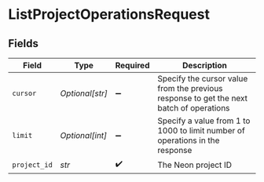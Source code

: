 # ListProjectOperationsRequest


## Fields

| Field                                                                                   | Type                                                                                    | Required                                                                                | Description                                                                             |
| --------------------------------------------------------------------------------------- | --------------------------------------------------------------------------------------- | --------------------------------------------------------------------------------------- | --------------------------------------------------------------------------------------- |
| `cursor`                                                                                | *Optional[str]*                                                                         | :heavy_minus_sign:                                                                      | Specify the cursor value from the previous response to get the next batch of operations |
| `limit`                                                                                 | *Optional[int]*                                                                         | :heavy_minus_sign:                                                                      | Specify a value from 1 to 1000 to limit number of operations in the response            |
| `project_id`                                                                            | *str*                                                                                   | :heavy_check_mark:                                                                      | The Neon project ID                                                                     |